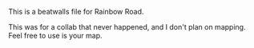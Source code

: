 This is a beatwalls file for Rainbow Road.

This was for a collab that never happened, and I don't plan on mapping. Feel free to use is your map.
